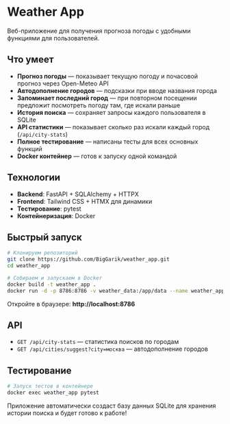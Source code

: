 # Weather App

Веб-приложение для получения прогноза погоды с удобными функциями для пользователей.

## Что умеет
- **Прогноз погоды** — показывает текущую погоду и почасовой прогноз через Open-Meteo API
- **Автодополнение городов** — подсказки при вводе названия города  
- **Запоминает последний город** — при повторном посещении предложит посмотреть погоду там, где искали раньше
- **История поиска** — сохраняет запросы каждого пользователя в SQLite
- **API статистики** — показывает сколько раз искали каждый город (`/api/city-stats`)
- **Полное тестирование** — написаны тесты для всех основных функций
- **Docker контейнер** — готов к запуску одной командой

## Технологии
- **Backend**: FastAPI + SQLAlchemy + HTTPX
- **Frontend**: Tailwind CSS + HTMX для динамики
- **Тестирование**: pytest
- **Контейнеризация**: Docker

## Быстрый запуск

```bash
# Клонируем репозиторий
git clone https://github.com/BigGarik/weather_app.git
cd weather_app

# Собираем и запускаем в Docker
docker build -t weather_app .
docker run -d -p 8786:8786 -v weather_data:/app/data --name weather_app weather_app
```

Откройте в браузере: **http://localhost:8786**

## API
- `GET /api/city-stats` — статистика поисков по городам
- `GET /api/cities/suggest?city=москва` — автодополнение городов

## Тестирование
```bash
# Запуск тестов в контейнере
docker exec weather_app pytest
```

Приложение автоматически создаст базу данных SQLite для хранения истории поиска и будет готово к работе!